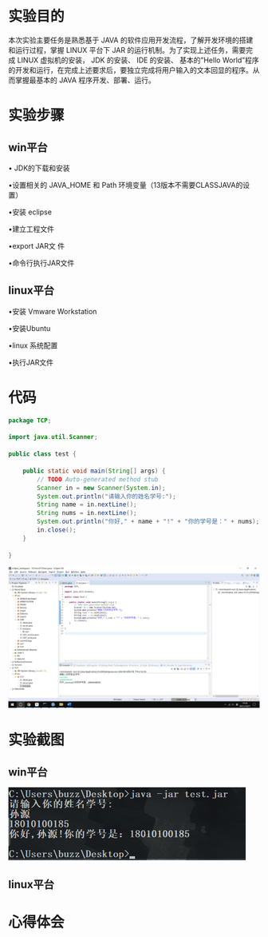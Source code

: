 # 实验目的

本次实验主要任务是熟悉基于 JAVA 的软件应用开发流程，了解开发环境的搭建和运行过程，掌握 LINUX 平台下 JAR 的运行机制。为了实现上述任务，需要完成 LINUX 虚拟机的安装， JDK 的安装、 IDE 的安装、 基本的”Hello World”程序的开发和运行，在完成上述要求后，要独立完成将用户输入的文本回显的程序。从而掌握最基本的 JAVA 程序开发、部署、运行。

# 实验步骤

## win平台

• JDK的下载和安装

•设置相关的 JAVA_HOME 和 Path 环境变量（13版本不需要CLASSJAVA的设置）

•安装 eclipse

•建立工程文件

•export JAR文 件

•命令行执行JAR文件

## linux平台

•安装 Vmware Workstation

•安装Ubuntu

•linux 系统配置

•执行JAR文件

# 代码

```java
package TCP;

import java.util.Scanner;

public class test {

	public static void main(String[] args) {
		// TODO Auto-generated method stub
		Scanner in = new Scanner(System.in);
		System.out.println("请输入你的姓名学号:");
		String name = in.nextLine();
		String nums = in.nextLine();
		System.out.println("你好," + name + "!" + "你的学号是：" + nums);
		in.close();
	}

}
```

![](../img/2.1.png)

# 实验截图

## win平台

![](../img/test_win.png)

## linux平台

# 心得体会

